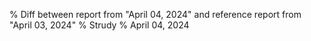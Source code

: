 % Diff between report from "April 04, 2024" and reference report from "April 03, 2024"
% Strudy
% April 04, 2024



